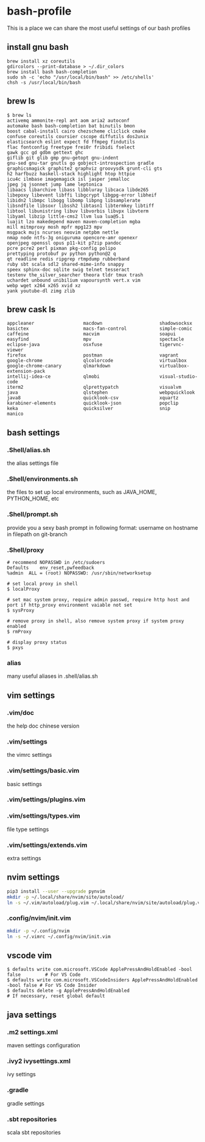 # bash-profile
This is a place we can share the most useful settings of our bash profiles

## install gnu bash

```
brew install xz coreutils
gdircolors --print-database > ~/.dir_colors
brew install bash bash-completion
sudo sh -c 'echo "/usr/local/bin/bash" >> /etc/shells'
chsh -s /usr/local/bin/bash
```

## brew ls

```
$ brew ls
activemq ammonite-repl ant aom aria2 autoconf
automake bash bash-completion bat binutils bmon
boost cabal-install cairo chezscheme cliclick cmake
confuse coreutils coursier cscope diffutils dos2unix
elasticsearch eslint expect fd ffmpeg findutils
flac fontconfig freetype frei0r fribidi fselect
gawk gcc gd gdbm gettext ghc
giflib git glib gmp gnu-getopt gnu-indent
gnu-sed gnu-tar gnutls go gobject-introspection gradle
graphicsmagick graphite2 graphviz groovysdk grunt-cli gts
h2 harfbuzz haskell-stack highlight htop httpie
icu4c ilmbase imagemagick isl jasper jemalloc
jpeg jq jsonnet jump lame leptonica
libaacs libarchive libass libbluray libcaca libde265
libepoxy libevent libffi libgcrypt libgpg-error libheif
libidn2 libmpc libogg libomp libpng libsamplerate
libsndfile libsoxr libssh2 libtasn1 libtermkey libtiff
libtool libunistring libuv libvorbis libvpx libvterm
libyaml libzip little-cms2 llvm lua lua@5.1
luajit lzo makedepend maven maven-completion mgba
mill mitmproxy mosh mpfr mpg123 mpv
msgpack mujs ncurses neovim netpbm nettle
nmap node ntfs-3g oniguruma opencore-amr openexr
openjpeg openssl opus p11-kit p7zip pandoc
pcre pcre2 perl pixman pkg-config polipo
prettyping protobuf pv python python@2 q
qt readline redis ripgrep rtmpdump rubberband
ruby sbt scala sdl2 shared-mime-info snappy
speex sphinx-doc sqlite swig telnet tesseract
testenv the_silver_searcher theora tldr tmux trash
uchardet unbound unibilium vapoursynth vert.x vim
webp wget x264 x265 xvid xz
yank youtube-dl zimg zlib
```

## brew cask ls

```
appcleaner                  macdown                     shadowsocksx
basictex                    macs-fan-control            simple-comic
caffeine                    macvim                      soapui
easyfind                    mpv                         spectacle
eclipse-java                osxfuse                     tigervnc-viewer
firefox                     postman                     vagrant
google-chrome               qlcolorcode                 virtualbox
google-chrome-canary        qlmarkdown                  virtualbox-extension-pack
intellij-idea-ce            qlmobi                      visual-studio-code
iterm2                      qlprettypatch               visualvm
java                        qlstephen                   webpquicklook
java8                       quicklook-csv               xquartz
karabiner-elements          quicklook-json              popclip
keka                        quicksilver                 snip
manico
```

## bash settings
### .Shell/alias.sh
the alias settings file

### .Shell/environments.sh
the files to set up local environments, such as JAVA_HOME, PYTHON_HOME, etc

### .Shell/prompt.sh
provide you a sexy bash prompt in following format:
username on hostname in filepath on git-branch

### .Shell/proxy

```
# recommend NOPASSWD in /etc/sudoers
Defaults	env_reset,pwfeedback
%admin  ALL = (root) NOPASSWD: /usr/sbin/networksetup

# set local proxy in shell
$ localProxy

# set mac system proxy, require admin passwd, require http host and port if http_proxy environment vaiable not set
$ sysProxy

# remove proxy in shell, also remove system proxy if system proxy enabled
$ rmProxy

# display proxy status
$ pxys
```

### alias
many useful aliases in .shell/alias.sh

## vim settings

### .vim/doc
the help doc chinese version

### .vim/settings
the vimrc settings

### .vim/settings/basic.vim
basic settings

### .vim/settings/plugins.vim

### .vim/settings/types.vim
file type settings

### .vim/settings/extends.vim
extra settings

## nvim settings

```bash
pip3 install --user --upgrade pynvim
mkdir -p ~/.local/share/nvim/site/autoload/
ln -s ~/.vim/autoload/plug.vim ~/.local/share/nvim/site/autoload/plug.vim
```

### .config/nvim/init.vim

```bash
mkdir -p ~/.config/nvim
ln -s ~/.vimrc ~/.config/nvim/init.vim
```

## vscode vim

```
$ defaults write com.microsoft.VSCode ApplePressAndHoldEnabled -bool false         # For VS Code
$ defaults write com.microsoft.VSCodeInsiders ApplePressAndHoldEnabled -bool false # For VS Code Insider
$ defaults delete -g ApplePressAndHoldEnabled                                      # If necessary, reset global default
```

## java settings

### .m2 settings.xml
maven settings configuration

### .ivy2 ivysettings.xml
ivy settings

### .gradle
gradle settings

### .sbt repositories
scala sbt repositories
